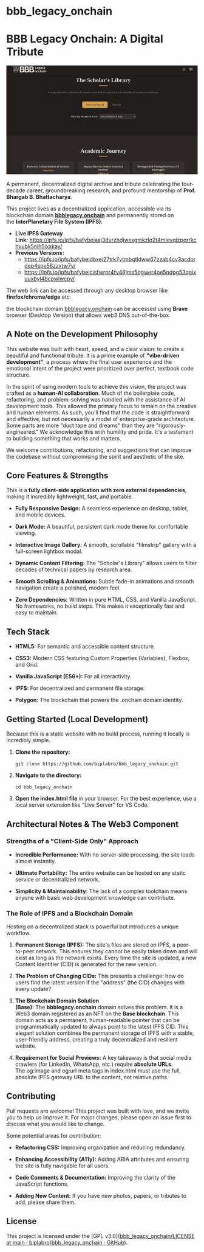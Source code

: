 # bbb_legacy_onchain

# BBB Legacy Onchain: A Digital Tribute

![alt text](./site.png)



A permanent, decentralized digital archive and tribute celebrating the four-decade career, groundbreaking research, and profound mentorship of **Prof. Bhargab B. Bhattacharya**.

This project lives as a decentralized application, accessible via its blockchain domain **[bbblegacy.onchain](https://www.google.com/url?sa=E&q=https%3A%2F%2Fbbblegacy.onchain)** and permanently stored on the **InterPlanetary File System (IPFS)**.

- **Live IPFS Gateway Link:** https://ipfs.io/ipfs/bafybeiaaj3dvrzhdjwexgmkzlq2t4mlevqjzporrkchvubk5nih5ixxkay/
- **Previous Versions:**
  - https://ipfs.io/ipfs/bafybeidbxei27trk7vtmbqtldww67zzab4cv3acdprdep4spv56zzxtw7y/
  - https://ipfs.io/ipfs/bafybeicisfwrpr4fv46jms5ogwer4oe5ndpg53opixuuxbyl4bcpwlwcpy/

The web link can be accessed through any desktop browser like **firefox/chrome/edge** etc.

the blockchain domain [bbblegacy.onchain](bbblegacy.onchain) can be accessed using **Brave** browser (Desktop Version) that allows web3 DNS out-of-the-box. 

## A Note on the Development Philosophy

This website was built with heart, speed, and a clear vision: to create a beautiful and functional tribute. It is a prime example of **"vibe-driven development"**, a process where the final user experience and the emotional intent of the project were prioritized over perfect, textbook code structure. 

In the spirit of using modern tools to achieve this vision, the project was crafted as a **human-AI collaboration**. Much of the boilerplate code, refactoring, and problem-solving was handled with the assistance of AI development tools. This allowed the primary focus to remain on the creative and human elements. As such, you'll find that the code is straightforward and effective, but not necessarily a model of enterprise-grade architecture. Some parts are more "duct tape and dreams" than they are "rigorously-engineered." We acknowledge this with humility and pride. It's a testament to building something that works and matters. 

We welcome contributions, refactoring, and suggestions that can improve the codebase without compromising the spirit and aesthetic of the site.

## Core Features & Strengths

This is a **fully client-side application with zero external dependencies**, making it incredibly lightweight, fast, and portable.

- **Fully Responsive Design:** A seamless experience on desktop, tablet, and mobile devices.

- **Dark Mode:** A beautiful, persistent dark mode theme for comfortable viewing.

- **Interactive Image Gallery:** A smooth, scrollable "filmstrip" gallery with a full-screen lightbox modal.

- **Dynamic Content Filtering:** The "Scholar's Library" allows users to filter decades of technical papers by research area.

- **Smooth Scrolling & Animations:** Subtle fade-in animations and smooth navigation create a polished, modern feel.

- **Zero Dependencies:** Written in pure HTML, CSS, and Vanilla JavaScript. No frameworks, no build steps. This makes it exceptionally fast and easy to maintain.

## Tech Stack

- **HTML5:** For semantic and accessible content structure.

- **CSS3:** Modern CSS featuring Custom Properties (Variables), Flexbox, and Grid.

- **Vanilla JavaScript (ES6+):** For all interactivity.

- **IPFS:** For decentralized and permanent file storage.

- **Polygon:** The blockchain that powers the .onchain domain identity.

## Getting Started (Local Development)

Because this is a static website with no build process, running it locally is incredibly simple.

1. **Clone the repository:**
   
   ```
   git clone https://github.com/biplabro/bbb_legacy_onchain.git
   ```

2. **Navigate to the directory:**
   
   ```
   cd bbb_legacy_onchain
   ```

3. **Open the index.html file** in your browser. For the best experience, use a local server extension like "Live Server" for VS Code.

## Architectural Notes & The Web3 Component

### Strengths of a "Client-Side Only" Approach

- **Incredible Performance:** With no server-side processing, the site loads almost instantly.

- **Ultimate Portability:** The entire website can be hosted on any static service or decentralized network.

- **Simplicity & Maintainability:** The lack of a complex toolchain means anyone with basic web development knowledge can contribute.

### The Role of IPFS and a Blockchain Domain

Hosting on a decentralized stack is powerful but introduces a unique workflow.

1. **Permanent Storage (IPFS):** The site's files are stored on IPFS, a peer-to-peer network. This ensures they cannot be easily taken down and will exist as long as the network exists. Every time the site is updated, a new Content Identifier (CID) is generated for the new version.

2. **The Problem of Changing CIDs:** This presents a challenge: how do users find the latest version if the "address" (the CID) changes with every update?

3. **The Blockchain Domain Solution (Base):** The **bbblegacy.onchain** domain solves this problem. It is a Web3 domain registered as an NFT on the **Base blockchain**. This domain acts as a permanent, human-readable pointer that can be programmatically updated to always point to the latest IPFS CID. This elegant solution combines the permanent storage of IPFS with a stable, user-friendly address, creating a truly decentralized and resilient website.

4. **Requirement for Social Previews:** A key takeaway is that social media crawlers (for LinkedIn, WhatsApp, etc.) require **absolute URLs**. The og:image and og:url meta tags in index.html must use the full, absolute IPFS gateway URL to the content, not relative paths.

## Contributing

Pull requests are welcome! This project was built with love, and we invite you to help us improve it. For major changes, please open an issue first to discuss what you would like to change.

Some potential areas for contribution:

- **Refactoring CSS:** Improving organization and reducing redundancy.

- **Enhancing Accessibility (A11y):** Adding ARIA attributes and ensuring the site is fully navigable for all users.

- **Code Comments & Documentation:** Improving the clarity of the JavaScript functions.

- **Adding New Content:** If you have new photos, papers, or tributes to add, please share them.

## License

This project is licensed under the [GPL v3.0]([bbb_legacy_onchain/LICENSE at main · biplabro/bbb_legacy_onchain · GitHub](https://github.com/biplabro/bbb_legacy_onchain/blob/main/LICENSE)).
